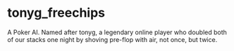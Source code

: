 # tonyg_freechips
A Poker AI. Named after tonyg, a legendary online player who doubled both of our stacks one night by shoving pre-flop with air, not once, but twice. 


